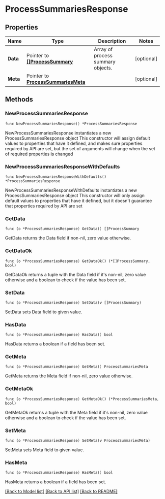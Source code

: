 # ProcessSummariesResponse

## Properties

Name | Type | Description | Notes
------------ | ------------- | ------------- | -------------
**Data** | Pointer to [**[]ProcessSummary**](ProcessSummary.md) | Array of process summary objects. | [optional] 
**Meta** | Pointer to [**ProcessSummariesMeta**](ProcessSummariesMeta.md) |  | [optional] 

## Methods

### NewProcessSummariesResponse

`func NewProcessSummariesResponse() *ProcessSummariesResponse`

NewProcessSummariesResponse instantiates a new ProcessSummariesResponse object
This constructor will assign default values to properties that have it defined,
and makes sure properties required by API are set, but the set of arguments
will change when the set of required properties is changed

### NewProcessSummariesResponseWithDefaults

`func NewProcessSummariesResponseWithDefaults() *ProcessSummariesResponse`

NewProcessSummariesResponseWithDefaults instantiates a new ProcessSummariesResponse object
This constructor will only assign default values to properties that have it defined,
but it doesn't guarantee that properties required by API are set

### GetData

`func (o *ProcessSummariesResponse) GetData() []ProcessSummary`

GetData returns the Data field if non-nil, zero value otherwise.

### GetDataOk

`func (o *ProcessSummariesResponse) GetDataOk() (*[]ProcessSummary, bool)`

GetDataOk returns a tuple with the Data field if it's non-nil, zero value otherwise
and a boolean to check if the value has been set.

### SetData

`func (o *ProcessSummariesResponse) SetData(v []ProcessSummary)`

SetData sets Data field to given value.

### HasData

`func (o *ProcessSummariesResponse) HasData() bool`

HasData returns a boolean if a field has been set.

### GetMeta

`func (o *ProcessSummariesResponse) GetMeta() ProcessSummariesMeta`

GetMeta returns the Meta field if non-nil, zero value otherwise.

### GetMetaOk

`func (o *ProcessSummariesResponse) GetMetaOk() (*ProcessSummariesMeta, bool)`

GetMetaOk returns a tuple with the Meta field if it's non-nil, zero value otherwise
and a boolean to check if the value has been set.

### SetMeta

`func (o *ProcessSummariesResponse) SetMeta(v ProcessSummariesMeta)`

SetMeta sets Meta field to given value.

### HasMeta

`func (o *ProcessSummariesResponse) HasMeta() bool`

HasMeta returns a boolean if a field has been set.


[[Back to Model list]](../README.md#documentation-for-models) [[Back to API list]](../README.md#documentation-for-api-endpoints) [[Back to README]](../README.md)


